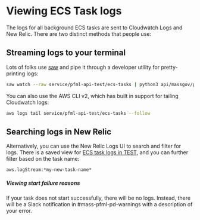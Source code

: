 # Viewing ECS Task logs

The logs for all background ECS tasks are sent to Cloudwatch Logs and New Relic. There are two distinct methods that people use:

## Streaming logs to your terminal

Lots of folks use [saw](https://github.com/TylerBrock/saw) and pipe it through a developer utility for pretty-printing logs:

```sh
saw watch --raw service/pfml-api-test/ecs-tasks | python3 api/massgov/pfml/util/logging/decodelog.py
```

You can also use the AWS CLI v2, which has built in support for tailing Cloudwatch logs:

```sh
aws logs tail service/pfml-api-test/ecs-tasks --follow
```

## Searching logs in New Relic

Alternatively, you can use the New Relic Logs UI to search and filter for logs. There is a saved view for [ECS task logs in TEST](https://one.newrelic.com/launcher/logger.log-launcher?platform[accountId]=2837112&platform[$isFallbackTimeRange]=true&platform[timeRange][duration]=1800000&launcher=eyJxdWVyeSI6ImF3cy5sb2dHcm91cDpcInNlcnZpY2UvcGZtbC1hcGktdGVzdC9lY3MtdGFza3NcIiAtbGV2ZWxuYW1lOkFVRElUIiwiZXZlbnRUeXBlcyI6WyJMb2ciXSwiYWN0aXZlVmlldyI6IlZpZXcgQWxsIExvZ3MiLCJpc0VudGl0bGVkIjp0cnVlLCJhdHRycyI6WyJhd3MubG9nU3RyZWFtIiwibGV2ZWxuYW1lIiwidGltZXN0YW1wIiwibmFtZSIsImZ1bmNOYW1lIiwiYXdzLmxvZ0dyb3VwIiwibWVzc2FnZSJdLCJiZWdpbiI6bnVsbCwiZW5kIjpudWxsfQ==&pane=eyJuZXJkbGV0SWQiOiJsb2dnZXIuaG9tZSIsIiRzZGtWZXJzaW9uIjozfQ==&state=40e1ffea-4230-c73f-5e18-4f1427542446), and you can further filter based on the task name:

```
aws.logStream:*my-new-task-name*
```

##### Viewing start failure reasons

If your task does not start successfully, there will be no logs. Instead, there will be a Slack notification in #mass-pfml-pd-warnings with a description of your error.
